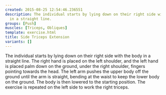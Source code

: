 ```yaml
---
created: 2015-08-25 12:54:46.236551
description: The individual starts by lying down on their right side with the body
  in a straight line.
groups: [Push]
muscles: [Triceps, Obliques]
template: exercise.html
title: Side Triceps Extension
variants: []
---
```

The individual starts by lying down on their right side with the body in a straight line. The right hand is placed on the left shoulder, and the left hand is placed palm down on the ground, under the right shoulder, fingers pointing towards the head. The left arm pushes the upper body off the ground until the arm is straight, bending at the waist to keep the lower body on the ground. The body is then lowered to the starting position. The exercise is repeated on the left side to work the right triceps.